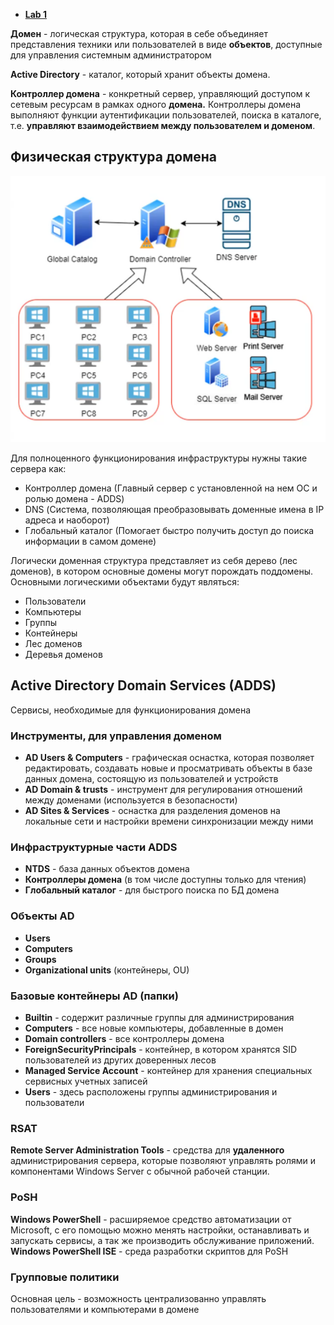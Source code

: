 
- [**Lab 1**](materials/labs/windows_labs/lab_1.md)


**Домен** - логическая структура, которая в себе объединяет представления техники или пользователей в виде **объектов**, доступные  для управления системным администратором

**Active Directory** - каталог, который хранит объекты домена.

**Контроллер домена** - конкретный сервер, управляющий доступом к сетевым ресурсам в рамках одного **домена.** Контроллеры домена выполняют функции аутентификации пользователей, поиска в каталоге, т.е. **управляют взаимодействием между пользователем и доменом**.



## Физическая структура домена

![](/materials/images/windows/windows1.png)

Для полноценного функционирования инфраструктуры нужны такие сервера как:
- Контроллер домена (Главный сервер с установленной на нем ОС и ролью домена - ADDS)
- DNS (Система, позволяющая преобразовывать доменные имена в IP адреса и наоборот)
- Глобальный каталог (Помогает быстро получить доступ до поиска информации в самом домене)

Логически доменная структура представляет из себя дерево (лес доменов), в котором основные домены могут порождать поддомены. Основными логическими объектами будут являться:
- Пользователи
- Компьютеры
- Группы
- Контейнеры
- Лес доменов
- Деревья доменов



## Active Directory Domain Services (ADDS)

Сервисы, необходимые для функционирования домена


### Инструменты, для управления доменом

- **AD Users & Computers** - графическая оснастка, которая позволяет редактировать, создавать новые и просматривать объекты в базе данных домена, состоящую из пользователей и устройств
- **AD Domain & trusts** - инструмент для регулирования отношений между доменами (используется в безопасности)
- **AD Sites & Services** - оснастка для разделения доменов на локальные сети и настройки времени синхронизации между ними


### Инфраструктурные части ADDS

- **NTDS** - база данных объектов домена
- **Контроллеры домена** (в том числе доступны только для чтения)
- **Глобальный каталог** - для быстрого поиска по БД домена


### Объекты AD

- **Users**
- **Computers**
- **Groups**
- **Organizational units** (контейнеры, OU)


### Базовые контейнеры AD (папки)

- **Builtin** - содержит различные группы для администрирования
- **Computers** - все новые компьютеры, добавленные в домен
- **Domain controllers** - все контроллеры домена
- **ForeignSecurityPrincipals** - контейнер, в котором хранятся SID пользователей из других доверенных лесов
- **Managed Service Account** - контейнер для хранения специальных сервисных учетных записей
- **Users** - здесь расположены группы администрирования и пользователи


### RSAT

**Remote Server Administration Tools** - средства для **удаленного** администрирования сервера, которые позволяют управлять ролями и компонентами Windows Server с обычной рабочей станции.


### PoSH

**Windows PowerShell** - расширяемое средство автоматизации от Microsoft, с его помощью можно менять настройки, останавливать и запускать сервисы, а так же производить обслуживание приложений. **Windows PowerShell ISE** - среда разработки скриптов для PoSH


### Групповые политики

Основная цель - возможность централизованно управлять пользователями и компьютерами в домене